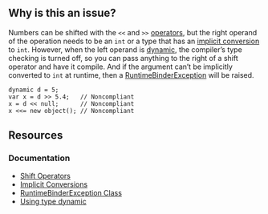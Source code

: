 ## Why is this an issue?

Numbers can be shifted with the `<<` and `>>` [operators](https://learn.microsoft.com/en-us/dotnet/csharp/language-reference/operators/bitwise-and-shift-operators#left-shift-operator-),
but the right operand of the operation needs to be an `int` or a type that has an [implicit
conversion](https://learn.microsoft.com/en-us/dotnet/csharp/language-reference/language-specification/conversions#102-implicit-conversions) to `int`. However, when the left operand is [dynamic](https://learn.microsoft.com/en-us/dotnet/csharp/advanced-topics/interop/using-type-dynamic), the compiler’s type checking is turned
off, so you can pass anything to the right of a shift operator and have it compile. And if the argument can’t be implicitly converted to
`int` at runtime, then a [RuntimeBinderException](https://learn.microsoft.com/en-us/dotnet/api/microsoft.csharp.runtimebinder.runtimebinderexception) will be
raised.

    dynamic d = 5;
    var x = d >> 5.4;   // Noncompliant
    x = d << null;      // Noncompliant
    x <<= new object(); // Noncompliant

## Resources

### Documentation

- [Shift
  Operators](https://learn.microsoft.com/en-us/dotnet/csharp/language-reference/operators/bitwise-and-shift-operators#left-shift-operator-)
- [Implicit
  Conversions](https://learn.microsoft.com/en-us/dotnet/csharp/language-reference/language-specification/conversions#102-implicit-conversions)
- [RuntimeBinderException Class](https://learn.microsoft.com/en-us/dotnet/api/microsoft.csharp.runtimebinder.runtimebinderexception)
- [Using type dynamic](https://learn.microsoft.com/en-us/dotnet/csharp/advanced-topics/interop/using-type-dynamic)